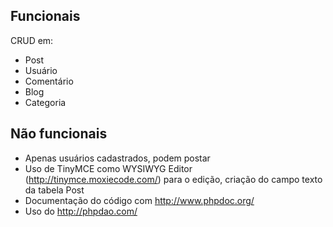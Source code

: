 ## Funcionais ##

CRUD em:

  * Post
  * Usuário
  * Comentário
  * Blog
  * Categoria

## Não funcionais ##

  * Apenas usuários cadastrados, podem postar
  * Uso de TinyMCE como WYSIWYG Editor (http://tinymce.moxiecode.com/) para o edição, criação do campo texto da tabela Post
  * Documentação do código com http://www.phpdoc.org/
  * Uso do http://phpdao.com/